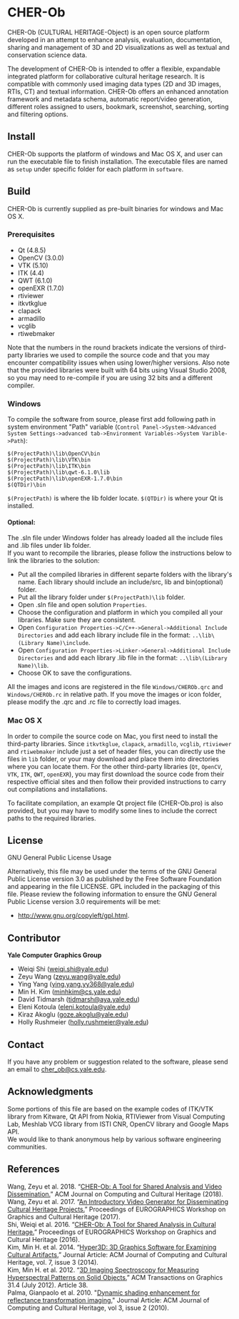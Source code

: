 # CHER-Ob  

CHER-Ob (CULTURAL HERITAGE-Object) is an open source platform developed in an attempt to enhance analysis, evaluation, documentation, sharing and management of 3D and 2D visualizations as well as textual and conservation science data.

The development of CHER-Ob is intended to offer a flexible, expandable integrated platform for collaborative cultural heritage research. It is compatible with commonly used imaging data types (2D and 3D images, RTIs, CT) and textual information. 
CHER-Ob offers an enhanced annotation framework and metadata schema, automatic report/video generation, different roles assigned to users, bookmark, screenshot, searching, sorting and filtering options.

## Install

CHER-Ob supports the platform of windows and Mac OS X, and user can run the executable file to finish installation. The executable files are named as `setup`  under specific folder for each platform in `software`.

## Build

CHER-Ob is currently supplied as pre-built binaries for windows and Mac OS X.

### Prerequisites

- Qt (4.8.5)
- OpenCV (3.0.0)
- VTK (5.10)
- ITK (4.4)
- QWT (6.1.0)
- openEXR (1.7.0)
- rtiviewer
- itkvtkglue
- clapack
- armadillo
- vcglib
- rtiwebmaker

Note that the numbers in the round brackets indicate the versions of third-party libraries we used to compile the source code and that you may encounter compatibility issues when using lower/higher versions. Also note that the provided libraries were built with 64 bits using Visual Studio 2008, so you may need to re-compile if you are using 32 bits and a different compiler.


### Windows

To compile the software from source, please first add following path in system environment "Path" variable (`Control Panel->System->Advanced System Settings->advanced tab->Environment Variables->System Varible->Path`):<br>

```
$(ProjectPath)\lib\OpenCV\bin
$(ProjectPath)\lib\VTK\bin
$(ProjectPath)\lib\ITK\bin
$(ProjectPath)\lib\qwt-6.1.0\lib
$(ProjectPath)\lib\openEXR-1.7.0\bin
$(QTDir)\bin
```

`$(ProjectPath)` is where the lib folder locate. 
`$(QTDir)` is where your Qt is installed.

#### Optional:

The .sln file under Windows folder has already loaded all the include files and .lib files under lib folder.<br>
If you want to recompile the libraries, please follow the instructions below to link the libraries to the solution:<br>
- Put all the compiled libraries in different separte folders with the library's name. Each library should include an include/src, lib and bin(optional) folder.<br>
- Put all the library folder under `$(ProjectPath)\lib` folder.<br>
- Open .sln file and open solution `Properties`.<br>
- Choose the configuration and platform in which you compiled all your libraries. Make sure they are consistent.
- Open `Configuration Properties->C/C++->General->Additional Include Directories` and add each library include file in the format: `..\lib\(Library Name)\include`.<br>
- Open `Configuration Properties->Linker->General->Additional Include Directories` and add each library .lib file in the format: `..\lib\(Library Name)\lib`.<br>
- Choose OK to save the configurations.<br>

All the images and icons are registered in the file `Windows/CHEROb.qrc` and `Windows/CHEROb.rc` in relative path. If you move the images or icon folder, please modify the .qrc and .rc file to correctly load images.

### Mac OS X

In order to compile the source code on Mac, you first need to install the third-party libraries. Since `itkvtkglue`, `clapack`, `armadillo`, `vcglib`, `rtiviewer` and `rtiwebmaker` include just a set of header files, you can directly use the files in `lib` folder, or your may download and place them into directories where you can locate them. For the other third-party libraries (`Qt`, `OpenCV`, `VTK`, `ITK`, `QWT`, `openEXR`), you may first download the source code from their respective official sites and then follow their provided instructions to carry out compilations and installations. 

To facilitate compilation, an example Qt project file (CHER-Ob.pro) is also provided, but you may have to modify some lines to include the correct paths to the required libraries.

## License

GNU General Public License Usage

Alternatively, this file may be used under the terms of the GNU General Public License version 3.0 as published by the Free Software Foundation and appearing in the file LICENSE.
GPL included in the packaging of this file. Please review the following information to ensure the GNU General Public License version 3.0 requirements will be met:
* http://www.gnu.org/copyleft/gpl.html.


## Contributor

**Yale Computer Graphics Group**

- Weiqi Shi (weiqi.shi@yale.edu)
- Zeyu Wang (zeyu.wang@yale.edu)
- Ying Yang (ying.yang.yy368@yale.edu)
- Min H. Kim (minhkim@cs.yale.edu)
- David Tidmarsh (tidmarsh@aya.yale.edu)
- Eleni Kotoula (eleni.kotoula@yale.edu)
- Kiraz Akoglu (goze.akoglu@yale.edu)
- Holly Rushmeier (holly.rushmeier@yale.edu)

## Contact

If you have any problem or suggestion related to the software, please send an email to cher_ob@cs.yale.edu.

## Acknowledgments

Some portions of this file are based on the example codes of ITK/VTK library from Kitware, Qt API from Nokia, RTIViewer from Visual Computing Lab, Meshlab VCG library from ISTI CNR, OpenCV library and Google Maps API.<br>
We would like to thank anonymous help by various software engineering communities.

## References

Wang, Zeyu et al. 2018. “[CHER-Ob: A Tool for Shared Analysis and Video Dissemination.](http://graphics.cs.yale.edu/site/publications/cher-ob-tool-shared-analysis-and-video-dissemination)” ACM Journal on Computing and Cultural Heritage (2018).<br>
Wang, Zeyu et al. 2017. “[An Introductory Video Generator for Disseminating Cultural Heritage Projects.](http://graphics.cs.yale.edu/site/publications/introductory-video-generator-disseminating-cultural-heritage-projects)” Proceedings of EUROGRAPHICS Workshop on Graphics and Cultural Heritage (2017).<br>
Shi, Weiqi et al. 2016. “[CHER-Ob: A Tool for Shared Analysis in Cultural Heritage.](http://graphics.cs.yale.edu/site/publications/cher-ob-tool-shared-analysis-cultural-heritage)” Proceedings of EUROGRAPHICS Workshop on Graphics and Cultural Heritage (2016).<br>
Kim, Min H. et al. 2014. “[Hyper3D: 3D Graphics Software for Examining Cultural Artifacts.](http://graphics.cs.yale.edu/site/publications/hyper3d-3d-graphics-software-examining-cultural-artifacts)” Journal Article: ACM Journal of Computing and Cultural Heritage, vol. 7, issue 3 (2014).<br>
Kim, Min H. et al. 2012. “[3D Imaging Spectroscopy for Measuring Hyperspectral Patterns on Solid Objects.](http://graphics.cs.yale.edu/site/publications/3d-imaging-spectroscopy-measuring-hyperspectral-patterns-solid-objects)” ACM Transactions on Graphics 31.4 (July 2012). Article 38.<br>
Palma, Gianpaolo et al. 2010. "[Dynamic shading enhancement for reflectance transformation imaging.](https://dl.acm.org/citation.cfm?id=1841321)" Journal Article: ACM Journal of Computing and Cultural Heritage, vol 3, issue 2 (2010).
